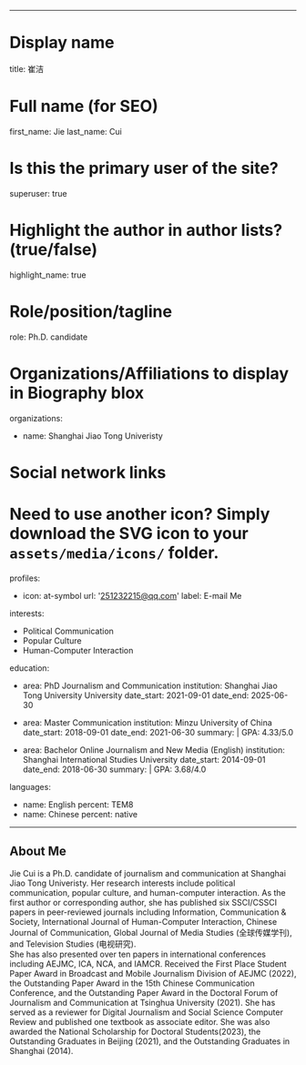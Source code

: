  ---
# Display name
title: 崔洁


# Full name (for SEO)
first_name: Jie
last_name: Cui

# Is this the primary user of the site?
superuser: true

# Highlight the author in author lists? (true/false)
highlight_name: true

# Role/position/tagline
role: Ph.D. candidate

# Organizations/Affiliations to display in Biography blox
organizations:
  - name: Shanghai Jiao Tong Univeristy

# Social network links
# Need to use another icon? Simply download the SVG icon to your `assets/media/icons/` folder.
profiles:
  - icon: at-symbol
    url: '251232215@qq.com'
    label: E-mail Me

interests:
  - Political Communication
  - Popular Culture
  - Human-Computer Interaction

education:
  - area: PhD Journalism and Communication
    institution: Shanghai Jiao Tong University University
    date_start: 2021-09-01
    date_end: 2025-06-30
 
  - area: Master Communication 
    institution: Minzu University of China
    date_start: 2018-09-01
    date_end: 2021-06-30
    summary: |
      GPA: 4.33/5.0
 
  - area: Bachelor Online Journalism and New Media (English)
    institution: Shanghai International Studies University
    date_start: 2014-09-01
    date_end: 2018-06-30
    summary: |
      GPA: 3.68/4.0

languages:
  - name: English
    percent: TEM8
  - name: Chinese
    percent: native

---

## About Me

Jie Cui is a Ph.D. candidate of journalism and communication at Shanghai Jiao Tong Univeristy. Her research interests include political communication, popular culture, and human-computer interaction. As the first author or corresponding author, she has published six SSCI/CSSCI papers in peer-reviewed journals including Information, Communication & Society, International Journal of Human-Computer Interaction, Chinese Journal of Communication, Global Journal of Media Studies (全球传媒学刊), and Television Studies (电视研究).  
She has also presented over ten papers in international conferences including AEJMC, ICA, NCA, and IAMCR. Received the First Place Student Paper Award in Broadcast and Mobile Journalism Division of AEJMC (2022), the Outstanding Paper Award in the 15th Chinese Communication Conference, and the Outstanding Paper Award in the Doctoral Forum of Journalism and Communication at Tsinghua University (2021). 
She has served as a reviewer for Digital Journalism and Social Science Computer Review and published one textbook as associate editor. She was also awarded the National Scholarship for Doctoral Students(2023), the Outstanding Graduates in Beijing (2021), and the Outstanding Graduates in Shanghai (2014). 
